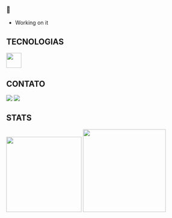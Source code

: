 ###  👋

- Working on it

## TECNOLOGIAS 

<img src="https://cdn.jsdelivr.net/gh/devicons/devicon/icons/javascript/javascript-original.svg" width="40" height="40" />

## CONTATO 

<div>
<a href="https://www.linkedin.com/in/jo%C3%A3o-victor-woncce-80207519a/" target="_blank"><img src="https://img.shields.io/badge/-LinkedIn-%230077B5?style=for-the-badge&logo=linkedin&logoColor=white" target="_blank"></a>   
<a href = "mailto:joojvw@gmail.com"><img src="https://img.shields.io/badge/Gmail-D14836?style=for-the-badge&logo=gmail&logoColor=white" target="_blank"></a>
</div>

## STATS

<div>
<img height="200em"src="https://github-readme-stats.vercel.app/api/top-langs/?username=jaovw&layout=compact&langs_count=7&theme=github_dark" />
<img height="220em"src="https://github-readme-stats.vercel.app/api?username=jaovw&show_icons=true&theme=github_dark&include_all_commits=true&count_private=true" />
</div>
